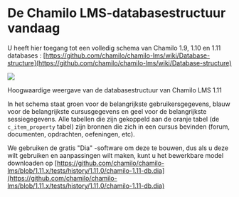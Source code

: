 # De Chamilo LMS-databasestructuur vandaag

U heeft hier toegang tot een volledig schema van Chamilo 1.9, 1.10 en 1.11 databases : [https://github.com/chamilo/chamilo-lms/wiki/Database-structure](https://github.com/chamilo/chamilo-lms/wiki/Database-structure)

![](https://github.com/chamilo/chamilo-lms/blob/1.11.x/tests/history/1.11.0/chamilo-1.11-db.png)

Hoogwaardige weergave van de databasestructuur van Chamilo LMS 1.11

In het schema staat groen voor de belangrijkste gebruikersgegevens, blauw voor de belangrijkste cursusgegevens en geel voor de belangrijkste sessiegegevens. Alle tabellen die zijn gekoppeld aan de oranje tabel \(de `c_item_property` tabel\) zijn bronnen die zich in een cursus bevinden \(forum, documenten, opdrachten, oefeningen, etc\).

We gebruiken de gratis "Dia" -software om deze te bouwen, dus als u deze wilt gebruiken en aanpassingen wilt maken, kunt u het bewerkbare model downloaden op
[https://github.com/chamilo/chamilo-lms/blob/1.11.x/tests/history/1.11.0/chamilo-1.11-db.dia](https://github.com/chamilo/chamilo-lms/blob/1.11.x/tests/history/1.11.0/chamilo-1.11-db.dia)

